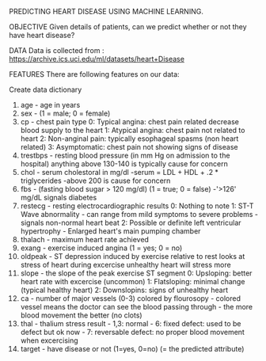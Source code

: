 PREDICTING HEART DISEASE USING MACHINE LEARNING.

OBJECTIVE
Given details of patients, can we predict whether or not they have heart disease?

DATA
Data is collected from : https://archive.ics.uci.edu/ml/datasets/heart+Disease

FEATURES
There are following features on our data:

Create data dictionary

1. age - age in years
2. sex - (1 = male; 0 = female)
3. cp - chest pain type
        0: Typical angina: chest pain related decrease blood supply to the heart
        1: Atypical angina: chest pain not related to heart
        2: Non-anginal pain: typically esophageal spasms (non heart related)
        3: Asymptomatic: chest pain not showing signs of disease
4. trestbps - resting blood pressure (in mm Hg on admission to the hospital) anything above 130-140 is typically cause for concern
5. chol - serum cholestoral in mg/dl
         -serum = LDL + HDL + .2 * triglycerides
         -above 200 is cause for concern
6. fbs - (fasting blood sugar > 120 mg/dl) (1 = true; 0 = false)
         -'>126' mg/dL signals diabetes
7. restecg - resting electrocardiographic results
          0: Nothing to note
          1: ST-T Wave abnormality
             - can range from mild symptoms to severe problems
             - signals non-normal heart beat
          2: Possible or definite left ventricular hypertrophy
             - Enlarged heart's main pumping chamber
8. thalach - maximum heart rate achieved
9. exang - exercise induced angina (1 = yes; 0 = no)
10. oldpeak - ST depression induced by exercise relative to rest looks at stress of heart during excercise unhealthy heart will stress more
11. slope - the slope of the peak exercise ST segment
           0: Upsloping: better heart rate with excercise (uncommon)
           1: Flatsloping: minimal change (typical healthy heart)
           2: Downslopins: signs of unhealthy heart
12. ca - number of major vessels (0-3) colored by flourosopy
           - colored vessel means the doctor can see the blood passing through
           - the more blood movement the better (no clots)
13. thal - thalium stress result
           - 1,3: normal
           -  6: fixed defect: used to be defect but ok now
           - 7: reversable defect: no proper blood movement when excercising
14. target - have disease or not (1=yes, 0=no) (= the predicted attribute)
